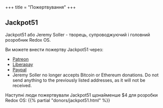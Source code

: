 +++
title = "Пожертвування"
+++

## Jackpot51

Jackpot51 або Jeremy Soller - творець, супроводжуючий і головний розробник Redox OS.

Ви можете внести пожертву Jackpot51 через:

- [Patreon](https://www.patreon.com/redox_os)
- [Liberapay](https://liberapay.com/redox_os)
- [Paypal](https://www.paypal.me/redoxos)
- Jeremy Soller no longer accepts Bitcoin or Ethereum donations. Do not send
  anything to the previously listed addresses, as it will not be received.

Наступні люди пожертвували Jackpot51 щонайменше $4 для розробки Redox OS:
{{% partial "donors/jackpot51.html" %}}
